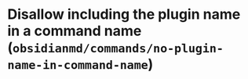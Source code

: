 # Disallow including the plugin name in a command name (`obsidianmd/commands/no-plugin-name-in-command-name`)

<!-- end auto-generated rule header -->
